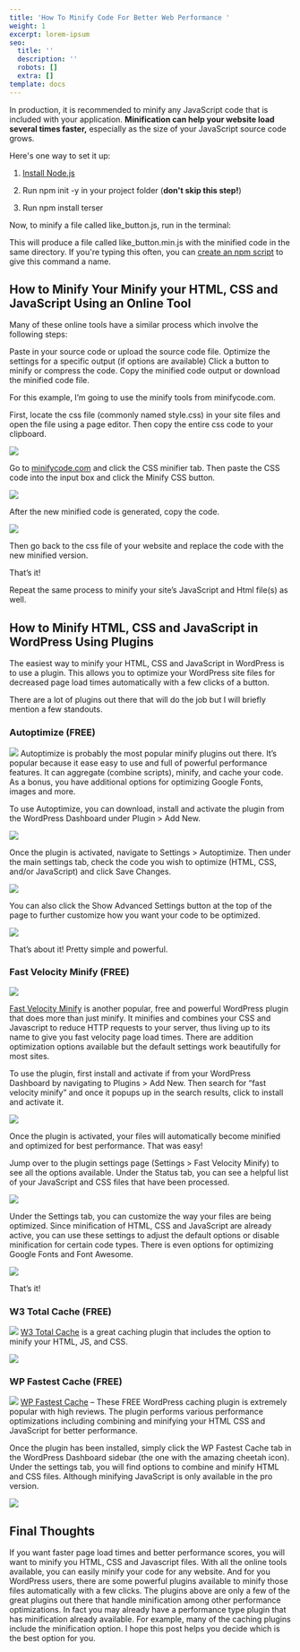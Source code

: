 ```yaml
---
title: 'How To Minify Code For Better Web Performance '
weight: 1
excerpt: lorem-ipsum
seo:
  title: ''
  description: ''
  robots: []
  extra: []
template: docs
---
```

In production, it is recommended to minify any JavaScript code that is included with your application. **Minification can help your website load several times faster,** especially as the size of your JavaScript source code grows.

Here's one way to set it up:

1.  [Install Node.js](https://nodejs.org/)

2.  Run npm init -y in your project folder (**don't skip this step!**)

3.  Run npm install terser

Now, to minify a file called like_button.js, run in the terminal:

This will produce a file called like_button.min.js with the minified code in the same directory. If you're typing this often, you can [create an npm script](https://medium.freecodecamp.org/introduction-to-npm-scripts-1dbb2ae01633) to give this command a name.







## How to Minify Your Minify your HTML, CSS and JavaScript Using an Online Tool&#xA;&#xA;

Many of these online tools have a similar process which involve the following steps:

Paste in your source code or upload the source code file.
Optimize the settings for a specific output (if options are available)
Click a button to minify or compress the code.
Copy the minified code output or download the minified code file.

For this example, I’m going to use the minify tools from minifycode.com.

First, locate the css file (commonly named style.css) in your site files and open the file using a page editor. Then copy the entire css code to your clipboard.

![](https://www.elegantthemes.com/blog/wp-content/uploads/2018/12/min4.png)

Go to [minifycode.com](http://minifycode.com/css-minifier/) and click the CSS minifier tab. Then paste the CSS code into the input box and click the Minify CSS button.

![](https://www.elegantthemes.com/blog/wp-content/uploads/2018/12/min5.png)

After the new minified code is generated, copy the code.

![](https://www.elegantthemes.com/blog/wp-content/uploads/2018/12/min6.png)

Then go back to the css file of your website and replace the code with the new minified version.

That’s it!

Repeat the same process to minify your site’s JavaScript and Html file(s) as well.

## How to Minify HTML, CSS and JavaScript in WordPress Using Plugins

The easiest way to minify your HTML, CSS and JavaScript in WordPress is to use a plugin. This allows you to optimize your WordPress site files for decreased page load times automatically with a few clicks of a button.

There are a lot of plugins out there that will do the job but I will briefly mention a few standouts.

### Autoptimize (FREE)

![](https://www.elegantthemes.com/blog/wp-content/uploads/2018/12/min17.png)
Autoptimize is probably the most popular minify plugins out there. It’s popular because it ease easy to use and full of powerful performance features. It can aggregate (combine scripts), minify, and cache your code. As a bonus, you have additional options for optimizing Google Fonts, images and more.

To use Autoptimize, you can download, install and activate the plugin from the WordPress Dashboard under Plugin > Add New.

![](https://www.elegantthemes.com/blog/wp-content/uploads/2018/12/min7.png)

Once the plugin is activated, navigate to Settings > Autoptimize. Then under the main settings tab, check the code you wish to optimize (HTML, CSS, and/or JavaScript) and click Save Changes.

![](https://www.elegantthemes.com/blog/wp-content/uploads/2018/12/min8.png)

You can also click the Show Advanced Settings button at the top of the page to further customize how you want your code to be optimized.

![](https://www.elegantthemes.com/blog/wp-content/uploads/2018/12/min9.png)

That’s about it! Pretty simple and powerful.

### Fast Velocity Minify (FREE)

![](https://www.elegantthemes.com/blog/wp-content/uploads/2018/12/min18.png)

[Fast Velocity Minify](https://wordpress.org/plugins/fast-velocity-minify/) is another popular, free and powerful WordPress plugin that does more than just minify. It minifies and combines your CSS and Javascript to reduce HTTP requests to your server, thus living up to its name to give you fast velocity page load times. There are addition optimization options available but the default settings work beautifully for most sites.

To use the plugin, first install and activate if from your WordPress Dashboard by navigating to Plugins > Add New. Then search for “fast velocity minify” and once it popups up in the search results, click to install and activate it.

![](https://www.elegantthemes.com/blog/wp-content/uploads/2018/12/min10.png)

Once the plugin is activated, your files will automatically become minified and optimized for best performance. That was easy!

Jump over to the plugin settings page (Settings > Fast Velocity Minify) to see all the options available. Under the Status tab, you can see a helpful list of your JavaScript and CSS files that have been processed.

![](https://www.elegantthemes.com/blog/wp-content/uploads/2018/12/min11.png)

Under the Settings tab, you can customize the way your files are being optimized. Since minification of HTML, CSS and JavaScript are already active, you can use these settings to adjust the default options or disable minification for certain code types. There is even options for optimizing Google Fonts and Font Awesome.

![](https://www.elegantthemes.com/blog/wp-content/uploads/2018/12/min12.png)

That’s it!

### W3 Total Cache (FREE)

![](https://www.elegantthemes.com/blog/wp-content/uploads/2018/12/min14.png)
[W3 Total Cache](https://wordpress.org/plugins/w3-total-cache/) is a great caching plugin that includes the option to minify your HTML, JS, and CSS.

![](https://www.elegantthemes.com/blog/wp-content/uploads/2018/12/min13.png)

### WP Fastest Cache (FREE)

![](https://www.elegantthemes.com/blog/wp-content/uploads/2018/12/min16.png)
[WP Fastest Cache](https://wordpress.org/plugins/wp-fastest-cache/) – These FREE WordPress caching plugin is extremely popular with high reviews. The plugin performs various performance optimizations including combining and minifying your HTML CSS and JavaScript for better performance.

Once the plugin has been installed, simply click the WP Fastest Cache tab in the WordPress Dashboard sidebar (the one with the amazing cheetah icon). Under the settings tab, you will find options to combine and minify HTML and CSS files. Although minifying JavaScript is only available in the pro version.

![](https://www.elegantthemes.com/blog/wp-content/uploads/2018/12/min15.png)

## Final Thoughts

If you want faster page load times and better performance scores, you will want to minify you HTML, CSS and Javascript files. With all the online tools available, you can easily minify your code for any website. And for you WordPress users, there are some powerful plugins available to minify those files automatically with a few clicks. The plugins above are only a few of the great plugins out there that handle minification among other performance optimizations. In fact you may already have a performance type plugin that has minification already available. For example, many of the caching plugins include the minification option. I hope this post helps you decide which is the best option for you.
